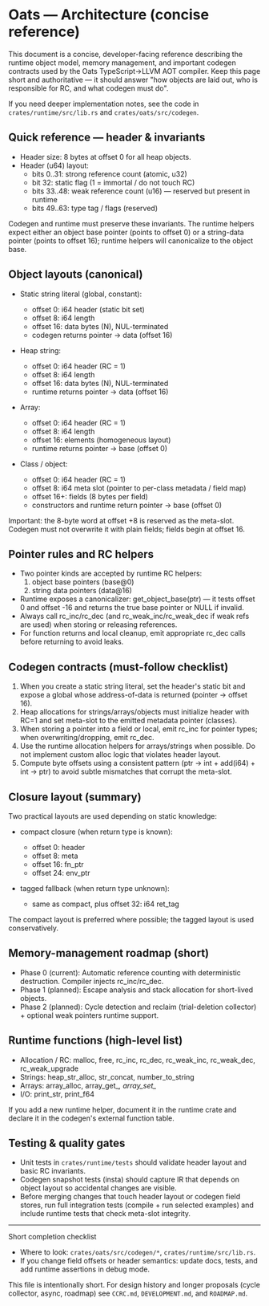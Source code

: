 # Oats — Architecture (concise reference)

This document is a concise, developer-facing reference describing the runtime object model, memory management, and important codegen contracts used by the Oats TypeScript→LLVM AOT compiler. Keep this page short and authoritative — it should answer "how objects are laid out, who is responsible for RC, and what codegen must do".

If you need deeper implementation notes, see the code in `crates/runtime/src/lib.rs` and `crates/oats/src/codegen`.

## Quick reference — header & invariants

- Header size: 8 bytes at offset 0 for all heap objects.
- Header (u64) layout:
  - bits 0..31: strong reference count (atomic, u32)
  - bit 32: static flag (1 = immortal / do not touch RC)
  - bits 33..48: weak reference count (u16) — reserved but present in runtime
  - bits 49..63: type tag / flags (reserved)

Codegen and runtime must preserve these invariants. The runtime helpers expect either an object base pointer (points to offset 0) or a string-data pointer (points to offset 16); runtime helpers will canonicalize to the object base.

## Object layouts (canonical)

- Static string literal (global, constant):
  - offset 0: i64 header (static bit set)
  - offset 8: i64 length
  - offset 16: data bytes (N), NUL-terminated
  - codegen returns pointer → data (offset 16)

- Heap string:
  - offset 0: i64 header (RC = 1)
  - offset 8: i64 length
  - offset 16: data bytes (N), NUL-terminated
  - runtime returns pointer → data (offset 16)

- Array:
  - offset 0: i64 header (RC = 1)
  - offset 8: i64 length
  - offset 16: elements (homogeneous layout)
  - runtime returns pointer → base (offset 0)

- Class / object:
  - offset 0: i64 header (RC = 1)
  - offset 8: i64 meta slot (pointer to per-class metadata / field map)
  - offset 16+: fields (8 bytes per field)
  - constructors and runtime return pointer → base (offset 0)

Important: the 8-byte word at offset +8 is reserved as the meta-slot. Codegen must not overwrite it with plain fields; fields begin at offset 16.

## Pointer rules and RC helpers

- Two pointer kinds are accepted by runtime RC helpers:
  1) object base pointers (base@0)
  2) string data pointers (data@16)
- Runtime exposes a canonicalizer: get_object_base(ptr) — it tests offset 0 and offset -16 and returns the true base pointer or NULL if invalid.
- Always call rc_inc/rc_dec (and rc_weak_inc/rc_weak_dec if weak refs are used) when storing or releasing references.
- For function returns and local cleanup, emit appropriate rc_dec calls before returning to avoid leaks.

## Codegen contracts (must-follow checklist)

1. When you create a static string literal, set the header's static bit and expose a global whose address-of-data is returned (pointer -> offset 16).
2. Heap allocations for strings/arrays/objects must initialize header with RC=1 and set meta-slot to the emitted metadata pointer (classes).
3. When storing a pointer into a field or local, emit rc_inc for pointer types; when overwriting/dropping, emit rc_dec.
4. Use the runtime allocation helpers for arrays/strings when possible. Do not implement custom alloc logic that violates header layout.
5. Compute byte offsets using a consistent pattern (ptr -> int + add(i64) + int -> ptr) to avoid subtle mismatches that corrupt the meta-slot.

## Closure layout (summary)

Two practical layouts are used depending on static knowledge:

- compact closure (when return type is known):
  - offset 0: header
  - offset 8: meta
  - offset 16: fn_ptr
  - offset 24: env_ptr

- tagged fallback (when return type unknown):
  - same as compact, plus offset 32: i64 ret_tag

The compact layout is preferred where possible; the tagged layout is used conservatively.

## Memory-management roadmap (short)

- Phase 0 (current): Automatic reference counting with deterministic destruction. Compiler injects rc_inc/rc_dec.
- Phase 1 (planned): Escape analysis and stack allocation for short-lived objects.
- Phase 2 (planned): Cycle detection and reclaim (trial-deletion collector) + optional weak pointers runtime support.

## Runtime functions (high-level list)

- Allocation / RC: malloc, free, rc_inc, rc_dec, rc_weak_inc, rc_weak_dec, rc_weak_upgrade
- Strings: heap_str_alloc, str_concat, number_to_string
- Arrays: array_alloc, array_get_*, array_set_*
- I/O: print_str, print_f64

If you add a new runtime helper, document it in the runtime crate and declare it in the codegen's external function table.

## Testing & quality gates

- Unit tests in `crates/runtime/tests` should validate header layout and basic RC invariants.
- Codegen snapshot tests (insta) should capture IR that depends on object layout so accidental changes are visible.
- Before merging changes that touch header layout or codegen field stores, run full integration tests (compile + run selected examples) and include runtime tests that check meta-slot integrity.

---

Short completion checklist

- Where to look: `crates/oats/src/codegen/*`, `crates/runtime/src/lib.rs`.
- If you change field offsets or header semantics: update docs, tests, and add runtime assertions in debug mode.

This file is intentionally short. For design history and longer proposals (cycle collector, async, roadmap) see `CCRC.md`, `DEVELOPMENT.md`, and `ROADMAP.md`.